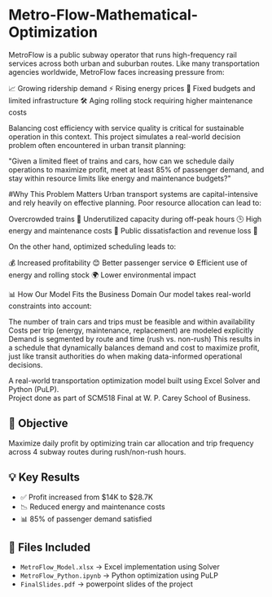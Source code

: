 # Metro-Flow-Mathematical-Optimization

MetroFlow is a public subway operator that runs high-frequency rail services across both urban and suburban routes. Like many transportation agencies worldwide, MetroFlow faces increasing pressure from:

📈 Growing ridership demand
⚡️ Rising energy prices
🧾 Fixed budgets and limited infrastructure
🛠️ Aging rolling stock requiring higher maintenance costs

Balancing cost efficiency with service quality is critical for sustainable operation in this context. This project simulates a real-world decision problem often encountered in urban transit planning:

"Given a limited fleet of trains and cars, how can we schedule daily operations to maximize profit, meet at least 85% of passenger demand, and stay within resource limits like energy and maintenance budgets?"

#Why This Problem Matters
Urban transport systems are capital-intensive and rely heavily on effective planning. Poor resource allocation can lead to:

Overcrowded trains 🚉
Underutilized capacity during off-peak hours 🕒
High energy and maintenance costs 💸
Public dissatisfaction and revenue loss 👥

On the other hand, optimized scheduling leads to:

💰 Increased profitability
😊 Better passenger service
⚙️ Efficient use of energy and rolling stock
🌍 Lower environmental impact

📊 How Our Model Fits the Business Domain
Our model takes real-world constraints into account:

The number of train cars and trips must be feasible and within availability
Costs per trip (energy, maintenance, replacement) are modeled explicitly
Demand is segmented by route and time (rush vs. non-rush)
This results in a schedule that dynamically balances demand and cost to maximize profit, just like transit authorities do when making data-informed operational decisions.

A real-world transportation optimization model built using Excel Solver and Python (PuLP).  
Project done as part of SCM518 Final at W. P. Carey School of Business.

## 🔧 Objective
Maximize daily profit by optimizing train car allocation and trip frequency across 4 subway routes during rush/non-rush hours.

## 💡 Key Results
- ✅ Profit increased from $14K to $28.7K
- 📉 Reduced energy and maintenance costs
- 📊 85% of passenger demand satisfied

## 📂 Files Included
- `MetroFlow_Model.xlsx` → Excel implementation using Solver
- `MetroFlow_Python.ipynb` → Python optimization using PuLP
- `FinalSlides.pdf` → powerpoint slides of the project 
